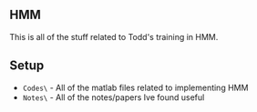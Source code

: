 HMM
---------
This is all of the stuff related to Todd's training in HMM.


Setup
-------
* `Codes\` - All of the matlab files related to implementing HMM 
* `Notes\` - All of the notes/papers Ive found useful
